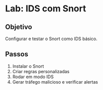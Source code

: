 # Lab: IDS com Snort

## Objetivo
Configurar e testar o Snort como IDS básico.

## Passos
1. Instalar o Snort
2. Criar regras personalizadas
3. Rodar em modo IDS
4. Gerar tráfego malicioso e verificar alertas
